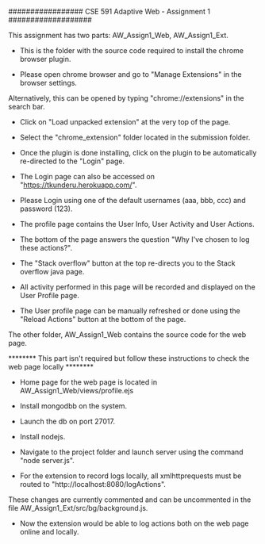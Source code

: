 ################# CSE 591 Adaptive Web - Assignment 1 ###################


This assignment has two parts: AW_Assign1_Web, AW_Assign1_Ext.

- This is the folder with the source code required to install the chrome browser plugin.

- Please open chrome browser and go to "Manage Extensions" in the browser settings. 
  
Alternatively, this can be opened by typing "chrome://extensions" in the search bar.

- Click on "Load unpacked extension" at the very top of the page.

- Select the "chrome_extension" folder located in the submission folder.

- Once the plugin is done installing, click on the plugin to be automatically re-directed to the "Login" page.

- The Login page can also be accessed on "https://tkunderu.herokuapp.com/".

- Please Login using one of the default usernames (aaa, bbb, ccc) and password (123).

- The profile page contains the User Info, User Activity and User Actions.

- The bottom of the page answers the question "Why I've chosen to log these actions?".

- The "Stack overflow" button at the top re-directs you to the Stack overflow java page.

- All activity performed in this page will be recorded and displayed on the User Profile page.

- The User profile page can be manually refreshed or done using the "Reload Actions" button at the bottom of the page.


The other folder, AW_Assign1_Web contains the source code for the web page.


******** This part isn't required but follow these instructions to check the web page locally ********

- Home page for the web page is located in AW_Assign1_Web/views/profile.ejs

- Install mongodbb on the system.

- Launch the db on port 27017.

- Install nodejs.

- Navigate to the project folder and launch server using the command "node server.js".

- For the extension to record logs locally, all xmlhttprequests must be routed to "http://localhost:8080/logActions".
  
These changes are currently commented and can be uncommented in the file AW_Assign1_Ext/src/bg/background.js.

- Now the extension would be able to log actions both on the web page online and locally.
